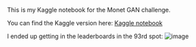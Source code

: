 This is my Kaggle notebook for the Monet GAN challenge. 

You can find the Kaggle version here: [Kaggle notebook](https://www.kaggle.com/mrjustpeachy/gan-implementation)

I ended up getting in the leaderboards in the 93rd spot: 
![image](https://github.com/user-attachments/assets/10fe1e81-c4c4-4577-b85e-f1698ff4f4c6)
